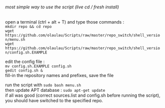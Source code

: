 ###### most simple way to use the script (live cd / fresh install)
open a terminal (ctrl + alt + T) and type those commands :  
`mkdir repo && cd repo`  
`wget https://github.com/olaulau/Scripts/raw/master/repo_switch/shell_version/menu.sh`  
`wget https://github.com/olaulau/Scripts/raw/master/repo_switch/shell_version/config.sh.EXAMPLE`  

edit the config file :  
`mv config.sh.EXAMPLE config.sh`  
`gedit config.sh &`  
fill-in the repository names and prefixes, save the file  

run the script with `sudo bash menu.sh`  
then update APT database : `sudo apt-get update`  
if all was good (correct sources.list and config.sh before running the script), you should have switched to the specified repo.  
